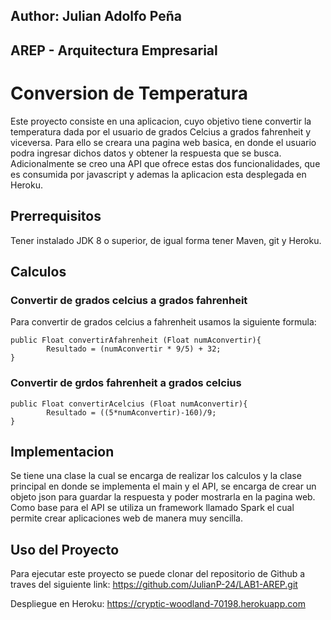 ## Author: Julian Adolfo Peña
## AREP - Arquitectura Empresarial

# Conversion de Temperatura

Este proyecto consiste en una aplicacion, cuyo objetivo tiene convertir la temperatura dada por el usuario de grados Celcius a grados fahrenheit y viceversa. Para ello se creara una pagina web basica, en donde el usuario podra ingresar dichos datos y obtener la respuesta que se busca. Adicionalmente se creo una API que ofrece estas dos funcionalidades, que es consumida por javascript y ademas la aplicacion esta desplegada en Heroku.

## Prerrequisitos
Tener instalado JDK 8 o superior, de igual forma tener Maven, git y Heroku.

## Calculos
### Convertir de grados celcius a grados fahrenheit
Para convertir de grados celcius a fahrenheit usamos la siguiente formula:

```
public Float convertirAfahrenheit (Float numAconvertir){
        Resultado = (numAconvertir * 9/5) + 32;
}
```
### Convertir de grdos fahrenheit a grados celcius
```
public Float convertirAcelcius (Float numAconvertir){
        Resultado = ((5*numAconvertir)-160)/9;
}
```
## Implementacion
Se tiene una clase la cual se encarga de realizar los calculos y la clase principal en donde se implementa el main y el API, se encarga de crear un objeto json para guardar la respuesta y poder mostrarla en la pagina web. Como base para el API se utiliza un framework llamado Spark el cual permite crear aplicaciones web de manera muy sencilla.

## Uso del Proyecto
Para ejecutar este proyecto se puede clonar del repositorio de Github a traves del siguiente link:
https://github.com/JulianP-24/LAB1-AREP.git

Despliegue en Heroku: https://cryptic-woodland-70198.herokuapp.com
